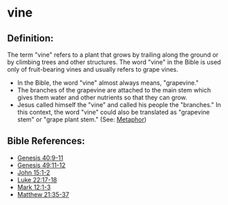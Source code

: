 # vine #

## Definition: ##

The term "vine" refers to a plant that grows by trailing along the ground or by climbing trees and other structures. The word "vine" in the Bible is used only of fruit-bearing vines and usually refers to grape vines.

* In the Bible, the word "vine" almost always means, "grapevine."
* The branches of the grapevine are attached to the main stem which gives them water and other nutrients so that they can grow.
* Jesus called himself the "vine" and called his people the "branches." In this context, the word "vine" could also be translated as "grapevine stem" or "grape plant stem." (See: [Metaphor](en/ta-vol1/translate/man/figs-metaphor))



## Bible References: ##

* [Genesis 40:9-11](en/tn/gen/help/40/09)
* [Genesis 49:11-12](en/tn/gen/help/49/11)
* [John 15:1-2](en/tn/jhn/help/15/01)
* [Luke 22:17-18](en/tn/luk/help/22/17)
* [Mark 12:1-3](en/tn/mrk/help/12/01)
* [Matthew 21:35-37](en/tn/mat/help/21/35)
